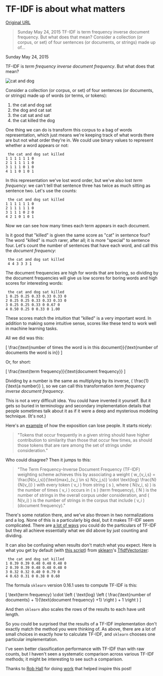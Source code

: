 # TF-IDF is about what matters

[Original URL](http://planspace.org/20150524-tfidf_is_about_what_matters/)

> Sunday May 24, 2015 TF-IDF is term frequency inverse document frequency. But what does that mean? Consider a collection (or corpus, or set) of four sentences (or documents, or strings) made up of...

Sunday May 24, 2015

TF-IDF is _term frequency inverse document frequency_. But what does that mean?

![cat and dog](http://planspace.org/20150524-tfidf_is_about_what_matters/cat_and_dog.png)

Consider a collection (or corpus, or set) of four sentences (or documents, or strings) made up of words (or terms, or tokens):

1. the cat and dog sat
2. the dog and cat sat
3. the cat sat and sat
4. the cat killed the dog

One thing we can do is transform this corpus to a bag of words representation, which just means we're keeping track of what words there are but not what order they're in. We could use binary values to represent whether a word appears or not:

```
 the cat and dog sat killed
1 1 1 1 1 1 0
2 1 1 1 1 1 0
3 1 1 1 0 1 0
4 1 1 0 1 0 1
```

In this representation we've lost word order, but we've also lost _term frequency_: we can't tell that sentence three has twice as much sitting as sentence two. Let's use the counts:

```
 the cat and dog sat killed
1 1 1 1 1 1 0
2 1 1 1 1 1 0
3 1 1 1 0 2 0
4 2 1 0 1 0 1
```

Now we can see how many times each term appears in each document.

Is it good that "killed" is given the same score as "cat" in sentence four? The word "killed" is much rarer, after all; it is more "special" to sentence four. Let's count the number of sentences that have each word, and call this the _document frequency_:

```
 the cat and dog sat killed
 4 4 3 3 3 1
```

The document frequencies are high for words that are boring, so dividing by the document frequencies will give us low scores for boring words and high scores for interesting words:

```
 the cat and dog sat killed
1 0.25 0.25 0.33 0.33 0.33 0
2 0.25 0.25 0.33 0.33 0.33 0
3 0.25 0.25 0.33 0 0.67 0
4 0.50 0.25 0 0.33 0 1.00
```

These scores match the intuition that "killed" is a very important word. In addition to making some intuitive sense, scores like these tend to work well in machine learning tasks.

All we did was this:

\[ \frac{\text{number of times the word is in this document}}{\text{number of documents the word is in}} \]

Or, for short:

\[ \frac{\text{term frequency}}{\text{document frequency}} \]

Dividing by a number is the same as multiplying by its inverse, \( \frac{1}{\text{a number}} \), so we can call this transformation _term frequency inverse document frequency_.

This is not a very difficult idea. You could have invented it yourself. But it gets so buried in terminology and secondary implementation details that people sometimes talk about it as if it were a deep and mysterious modeling technique. (It's not.)

Here's an [example](http://www.cs.utexas.edu/~ml/papers/marlin-dissertation-06.pdf) of how the exposition can lose people. It starts nicely:

> "Tokens that occur frequently in a given string should have higher contribution to similarity than those that occur few times, as should those tokens that are rare among the set of strings under consideration."

Who could disagree? Then it jumps to this:

> "The Term Frequency-Inverse Document Frequency (TF-IDF) weighting scheme achieves this by associating a weight \( w_{v_i,s} = \frac{N(v_i,s)}{\text{max}_{v_j \in s} N(v_j,s)} \cdot \text{log} \frac{N}{N(v_i)} \) with every token \( v_i \) from string \( s \), where \( N(v_i, s) \) is the number of times \( v_i \) occurs in \( s \) (term frequency), \( N \) is the number of strings in the overall corpus under consideration, and \( N(v_i) \) is the number of strings in the corpus that include \( v_i \) (document frequency)."

There's some notation there, and we've also thrown in two normalizations and a log. None of this is a particularly big deal, but it makes TF-IDF seem complicated. There are [a lot of ways](http://en.wikipedia.org/wiki/Tf%E2%80%93idf) you could do the particulars of TF-IDF but they all achieve essentially what we did above by just counting and dividing.

It can also be confusing when results don't match what you expect. Here is what you get by default (with [this script](http://planspace.org/20150524-tfidf_is_about_what_matters/tfidf.py)) from [sklearn](http://scikit-learn.org/)'s [TfidfVectorizer](http://scikit-learn.org/stable/modules/generated/sklearn.feature_extraction.text.TfidfVectorizer.html):

```
 the cat and dog sat killed
1 0.39 0.39 0.48 0.48 0.48 0
2 0.39 0.39 0.48 0.48 0.48 0
3 0.32 0.32 0.40 0 0.79 0
4 0.63 0.31 0 0.38 0 0.60
```

The formula `sklearn` version 0.16.1 uses to compute TF-IDF is this:

\[ \text{term frequency} \cdot \left ( \text{log} \left ( \frac{\text{number of documents} + 1}{\text{document frequency} +1} \right ) + 1 \right ) \]

And then `sklearn` also scales the rows of the results to each have unit length.

So you could be surprised that the results of a TF-IDF implementation don't exactly match the method you were thinking of. As above, there are a lot of small choices in exactly how to calculate TF-IDF, and `sklearn` chooses one particular implementation.

I've seen better classification performance with TF-IDF than with raw counts, but I haven't seen a systematic comparison across various TF-IDF methods; it might be interesting to see such a comparison.

Thanks to [Rob Hall](https://twitter.com/hallr) for doing [work](https://github.com/ga-students/DAT_SF_13/tree/master/lectures#session-14-natural-language-processing) that helped inspire this post!
